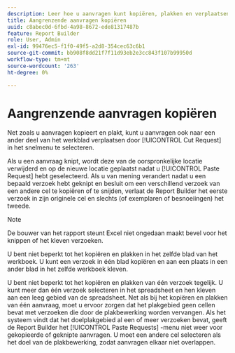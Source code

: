 ```yaml
---
description: Leer hoe u aanvragen kunt kopiëren, plakken en verplaatsen naar een ander gedeelte van het spreadsheet.
title: Aangrenzende aanvragen kopiëren
uuid: c8abec0d-6fbd-4a98-8672-ede81317487b
feature: Report Builder
role: User, Admin
exl-id: 99476ec5-f1f0-49f5-a2d8-354cec63c6b1
source-git-commit: bb908f8dd21f7f11d93eb2e3cc843f107b99950d
workflow-type: tm+mt
source-wordcount: '263'
ht-degree: 0%

---
```


# Aangrenzende aanvragen kopiëren

Net zoals u aanvragen kopieert en plakt, kunt u aanvragen ook naar een ander deel van het werkblad verplaatsen door [!UICONTROL Cut Request] in het snelmenu te selecteren.

Als u een aanvraag knipt, wordt deze van de oorspronkelijke locatie verwijderd en op de nieuwe locatie geplaatst nadat u [!UICONTROL Paste Request] hebt geselecteerd. Als u van mening verandert nadat u een bepaald verzoek hebt geknipt en besluit om een verschillend verzoek van een andere cel te kopiëren of te snijden, verlaat de Report Builder het eerste verzoek in zijn originele cel en slechts (of exemplaren of besnoeiingen) het tweede.

>[!NOTE]
>
>De bouwer van het rapport steunt Excel niet ongedaan maakt bevel voor het knippen of het kleven verzoeken.

U bent niet beperkt tot het kopiëren en plakken in het zelfde blad van het werkboek. U kunt een verzoek in één blad kopiëren en aan een plaats in een ander blad in het zelfde werkboek kleven.

U bent niet beperkt tot het kopiëren en plakken van één verzoek tegelijk. U kunt meer dan één verzoek selecteren in het spreadsheet en hen kleven aan een leeg gebied van de spreadsheet. Net als bij het kopiëren en plakken van één aanvraag, moet u ervoor zorgen dat het plakgebied geen cellen bevat met verzoeken die door de plakbewerking worden vervangen. Als het systeem vindt dat het doelplakgebied al een of meer verzoeken bevat, geeft de Report Builder het [!UICONTROL Paste Requests] -menu niet weer voor gekopieerde of geknipte aanvragen. U moet een andere cel selecteren als het doel van de plakbewerking, zodat aanvragen elkaar niet overlappen.
